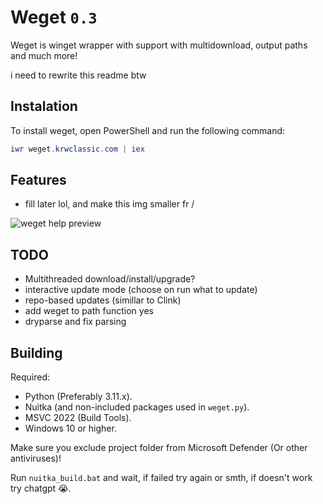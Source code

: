 # Weget `0.3`

Weget is winget wrapper with support with multidownload, output paths and much more!

i need to rewrite this readme btw

## Instalation

To install weget, open PowerShell and run the following command:

```powershell
iwr weget.krwclassic.com | iex
```

## Features

- fill later lol, and make this img smaller fr \/

![weget help preview](https://github.com/user-attachments/assets/e48391c8-1a53-4df1-911c-c56102e39d3a)

## TODO

- Multithreaded download/install/upgrade?
- interactive update mode (choose on run what to update)
- repo-based updates (simillar to Clink)
- add weget to path function yes
- dryparse and fix parsing

## Building

Required:

- Python (Preferably 3.11.x).
- Nuitka (and non-included packages used in `weget.py`).
- MSVC 2022 (Build Tools).
- Windows 10 or higher.

Make sure you exclude project folder from Microsoft Defender (Or other antiviruses)!

Run `nuitka_build.bat` and wait, if failed try again or smth, if doesn't work try chatgpt :sob:.
